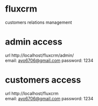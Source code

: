# fluxcrm
customers relations management
# admin access
url http://localhost/fluxcrm/admin/
<br>
email: ayo6706@gmail.com
password: 1234

# customers access 

url http://localhost/fluxcrm
<br>
email: ayo6706@gmail.com
password: 1234
